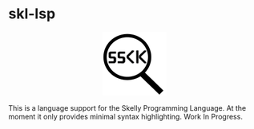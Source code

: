 # skl-lsp

<p align="center">
    <img src="./icon.png"/>
</p>
This is a language support for the Skelly Programming Language. At the moment it only provides minimal syntax highlighting. Work In Progress.